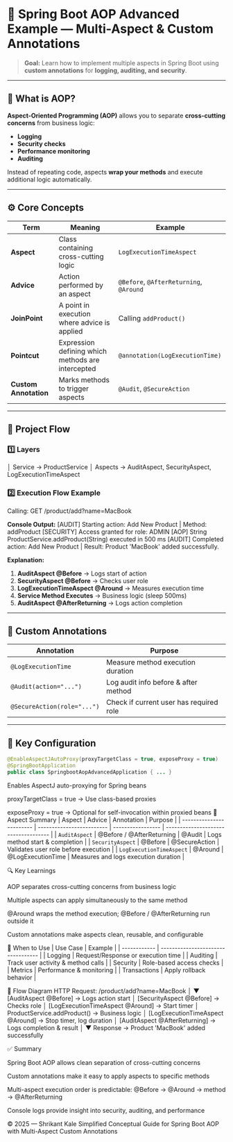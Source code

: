 # 🌟 Spring Boot AOP Advanced Example — Multi-Aspect & Custom Annotations

> **Goal:** Learn how to implement multiple aspects in Spring Boot using **custom annotations** for **logging, auditing, and security**.

---

## 🧠 What is AOP?

**Aspect-Oriented Programming (AOP)** allows you to separate **cross-cutting concerns** from business logic:

- **Logging**
- **Security checks**
- **Performance monitoring**
- **Auditing**

Instead of repeating code, aspects **wrap your methods** and execute additional logic automatically.

---

## ⚙️ Core Concepts

| Term | Meaning | Example |
|------|--------|---------|
| **Aspect** | Class containing cross-cutting logic | `LogExecutionTimeAspect` |
| **Advice** | Action performed by an aspect | `@Before`, `@AfterReturning`, `@Around` |
| **JoinPoint** | A point in execution where advice is applied | Calling `addProduct()` |
| **Pointcut** | Expression defining which methods are intercepted | `@annotation(LogExecutionTime)` |
| **Custom Annotation** | Marks methods to trigger aspects | `@Audit`, `@SecureAction` |

---

## 🧩 Project Flow

### 1️⃣ Layers
│
Service → ProductService
│
Aspects → AuditAspect, SecurityAspect, LogExecutionTimeAspect

### 2️⃣ Execution Flow Example

Calling:
GET /product/add?name=MacBook

**Console Output:**
[AUDIT] Starting action: Add New Product | Method: addProduct
[SECURITY] Access granted for role: ADMIN
[AOP] String ProductService.addProduct(String) executed in 500 ms
[AUDIT] Completed action: Add New Product | Result: Product 'MacBook' added successfully.


**Explanation:**
1. **AuditAspect @Before** → Logs start of action
2. **SecurityAspect @Before** → Checks user role
3. **LogExecutionTimeAspect @Around** → Measures execution time
4. **Service Method Executes** → Business logic (sleep 500ms)
5. **AuditAspect @AfterReturning** → Logs action completion

---

## 🧩 Custom Annotations

| Annotation | Purpose |
|------------|---------|
| `@LogExecutionTime` | Measure method execution duration |
| `@Audit(action="...")` | Log audit info before & after method |
| `@SecureAction(role="...")` | Check if current user has required role |
---

## 🔧 Key Configuration
```java
@EnableAspectJAutoProxy(proxyTargetClass = true, exposeProxy = true)
@SpringBootApplication
public class SpringbootAopAdvancedApplication { ... }
```

Enables AspectJ auto-proxying for Spring beans

proxyTargetClass = true → Use class-based proxies

exposeProxy = true → Optional for self-invocation within proxied beans
🧩 Aspect Summary
| Aspect                   | Advice                    | Annotation        | Purpose                              |
| ------------------------ | ------------------------- | ----------------- | ------------------------------------ |
| `AuditAspect`            | @Before / @AfterReturning | @Audit            | Logs method start & completion       |
| `SecurityAspect`         | @Before                   | @SecureAction     | Validates user role before execution |
| `LogExecutionTimeAspect` | @Around                   | @LogExecutionTime | Measures and logs execution duration |

🔍 Key Learnings

AOP separates cross-cutting concerns from business logic

Multiple aspects can apply simultaneously to the same method

@Around wraps the method execution; @Before / @AfterReturning run outside it

Custom annotations make aspects clean, reusable, and configurable

🧭 When to Use
| Use Case     | Example                            |
| ------------ | ---------------------------------- |
| Logging      | Request/Response or execution time |
| Auditing     | Track user activity & method calls |
| Security     | Role-based access checks           |
| Metrics      | Performance & monitoring           |
| Transactions | Apply rollback behavior            |

🔗 Flow Diagram 
HTTP Request: /product/add?name=MacBook
           │
           ▼
   [AuditAspect @Before] → Logs action start
           │
   [SecurityAspect @Before] → Checks role
           │
   [LogExecutionTimeAspect @Around] → Start timer
           │
   ProductService.addProduct() → Business logic
           │
   [LogExecutionTimeAspect @Around] → Stop timer, log duration
           │
   [AuditAspect @AfterReturning] → Logs completion & result
           │
           ▼
       Response → Product 'MacBook' added successfully

✅ Summary

Spring Boot AOP allows clean separation of cross-cutting concerns

Custom annotations make it easy to apply aspects to specific methods

Multi-aspect execution order is predictable: @Before → @Around → method → @AfterReturning

Console logs provide insight into security, auditing, and performance

© 2025 — Shrikant Kale
Simplified Conceptual Guide for Spring Boot AOP with Multi-Aspect Custom Annotations